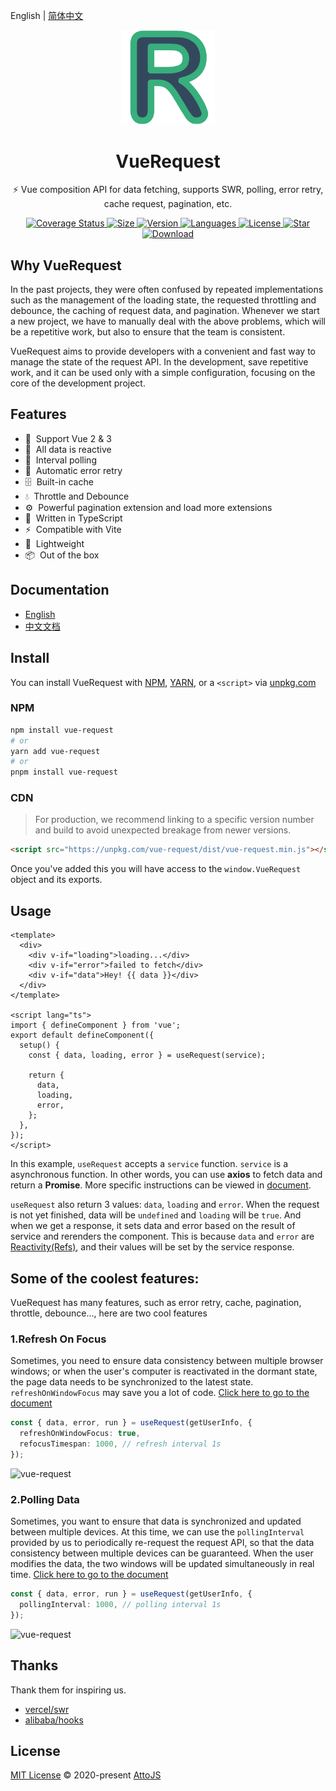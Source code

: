 English | [简体中文](README-zh_CN.md)

<p align="center">
  <a href="https://next.attojs.org">
    <img
      width="150"
      src="https://raw.githubusercontent.com/AttoJS/art/master/vue-request-logo.png"
      alt="VueRequest logo"
    />
  </a>
</p>
<h1 align="center">VueRequest</h1>
<div align="center">
  <p align="center">⚡️ Vue composition API for data fetching, supports SWR, polling, error retry, cache request, pagination, etc.</p>
   <a href="https://codecov.io/github/attojs/vue-request?branch=next">
    <img
      src="https://img.shields.io/codecov/c/github/attojs/vue-request?token=NW2XVQWGPP"
      alt="Coverage Status"
    />
  </a>
  <a href="https://www.npmjs.com/package/vue-request">
    <img src="https://img.shields.io/bundlephobia/minzip/vue-request" alt="Size" />
  </a>
  <a href="https://www.npmjs.com/package/vue-request">
    <img src="https://img.shields.io/npm/v/vue-request" alt="Version" />
  </a>
  <a href="https://www.npmjs.com/package/vue-request">
    <img src="https://img.shields.io/github/languages/top/attojs/vue-request" alt="Languages" />
  </a>
  <a href="https://www.npmjs.com/package/vue-request">
    <img src="https://img.shields.io/npm/l/vue-request" alt="License" />
  </a>
  <a href="https://github.com/AttoJS/vue-request/stargazers">
    <img src="https://img.shields.io/github/stars/attojs/vue-request" alt="Star" />
  </a>
  <a href="https://www.npmjs.com/package/vue-request">
    <img src="https://img.shields.io/npm/dm/vue-request" alt="Download" />
  </a>
</div>

## Why VueRequest

In the past projects, they were often confused by repeated implementations such as the management of the loading state, the requested throttling and debounce, the caching of request data, and pagination. Whenever we start a new project, we have to manually deal with the above problems, which will be a repetitive work, but also to ensure that the team is consistent.

VueRequest aims to provide developers with a convenient and fast way to manage the state of the request API. In the development, save repetitive work, and it can be used only with a simple configuration, focusing on the core of the development project.

## Features

- 🌈 &nbsp;Support Vue 2 & 3
- 🚀 &nbsp;All data is reactive
- 🔄 &nbsp;Interval polling
- 🤖 &nbsp;Automatic error retry
- 🗄 &nbsp;Built-in cache
- 💧 &nbsp;Throttle and Debounce
- ⚙️ &nbsp;Powerful pagination extension and load more extensions
- 📠 &nbsp;Written in TypeScript
- ⚡️ &nbsp;Compatible with Vite
- 🍃 &nbsp;Lightweight
- 📦 &nbsp;Out of the box

## Documentation

- [English](https://next.attojs.org/)
- [中文文档](https://next.attojs.com/)

## Install

You can install VueRequest with [NPM](https://www.npmjs.com/), [YARN](https://yarnpkg.com/), or a `<script>` via [unpkg.com](https://unpkg.com/)

### NPM

```sh
npm install vue-request
# or
yarn add vue-request
# or
pnpm install vue-request
```

### CDN

> For production, we recommend linking to a specific version number and build to avoid unexpected breakage from newer versions.

```html
<script src="https://unpkg.com/vue-request/dist/vue-request.min.js"></script>
```

Once you've added this you will have access to the `window.VueRequest` object and its exports.

## Usage

```vue
<template>
  <div>
    <div v-if="loading">loading...</div>
    <div v-if="error">failed to fetch</div>
    <div v-if="data">Hey! {{ data }}</div>
  </div>
</template>

<script lang="ts">
import { defineComponent } from 'vue';
export default defineComponent({
  setup() {
    const { data, loading, error } = useRequest(service);

    return {
      data,
      loading,
      error,
    };
  },
});
</script>
```

In this example, `useRequest` accepts a `service` function. `service` is a asynchronous function. In other words, you can use **axios** to fetch data and return a **Promise**. More specific instructions can be viewed in [document](https://next.attojs.org/guide/documentation/dataFetching.html).

`useRequest` also return 3 values: `data`, `loading` and `error`. When the request is not yet finished, data will be `undefined` and `loading` will be `true`. And when we get a response, it sets data and error based on the result of service and rerenders the component. This is because `data` and `error` are [Reactivity(Refs)](https://v3.vuejs.org/guide/reactivity-fundamentals.html), and their values will be set by the service response.

## Some of the coolest features:

VueRequest has many features, such as error retry, cache, pagination, throttle, debounce..., here are two cool features

### 1.Refresh On Focus

Sometimes, you need to ensure data consistency between multiple browser windows; or when the user's computer is reactivated in the dormant state, the page data needs to be synchronized to the latest state. `refreshOnWindowFocus` may save you a lot of code. [Click here to go to the document](https://next.attojs.org/guide/documentation/refreshOnWindowFocus.html)

```ts
const { data, error, run } = useRequest(getUserInfo, {
  refreshOnWindowFocus: true,
  refocusTimespan: 1000, // refresh interval 1s
});
```

![vue-request](https://z3.ax1x.com/2021/09/10/hXAs8s.gif)

### 2.Polling Data

Sometimes, you want to ensure that data is synchronized and updated between multiple devices. At this time, we can use the `pollingInterval` provided by us to periodically re-request the request API, so that the data consistency between multiple devices can be guaranteed. When the user modifies the data, the two windows will be updated simultaneously in real time. [Click here to go to the document](https://next.attojs.org/guide/documentation/polling.html)

```ts
const { data, error, run } = useRequest(getUserInfo, {
  pollingInterval: 1000, // polling interval 1s
});
```

![vue-request](https://z3.ax1x.com/2021/09/10/hXAy2n.gif)

## Thanks

Thank them for inspiring us.

- [vercel/swr](https://github.com/vercel/swr)
- [alibaba/hooks](https://ahooks.js.org/hooks/async#userequest)

## License

[MIT License](https://github.com/AttoJS/vue-request/blob/master/LICENSE) © 2020-present [AttoJS](https://github.com/AttoJS)
